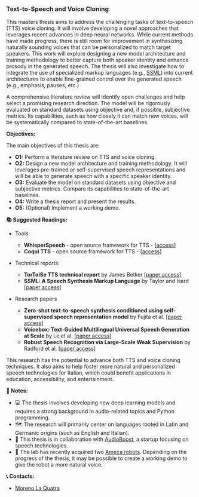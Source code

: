 ### Text-to-Speech and Voice Cloning

This masters thesis aims to address the challenging tasks of text-to-speech (TTS) voice cloning. 
It will involve developing a novel approaches that leverages recent advances in deep neural networks.
While current methods have made progress, there is still room for improvement in synthesizing naturally sounding voices that can be personalized to match target speakers. 
This work will explore designing a new model architecture and training methodology to better capture both speaker identity and enhance prosody in the generated speech.
The thesis will also investigate how to integrate the use of specialized markup languages (e.g., [SSML](https://en.wikipedia.org/wiki/Speech_Synthesis_Markup_Language)) into current architectures to enable fine-grained control over the generated speech (e.g., emphasis, pauses, etc.)

A comprehensive literature review will identify open challenges and help select a promising research direction. 
The model will be rigorously evaluated on standard datasets using objective and, if possible, subjective metrics. 
Its capabilities, such as how closely it can match new voices, will be systematically compared to state-of-the-art baselines.

**Objectives:**

The main objectives of this thesis are:
- **O1:** Perform a literature review on TTS and voice cloning.
- **O2:** Design a new model architecture and training methodology. It will leverages pre-trained or self-supervised speech representations and will be able to generate speech with a specific speaker identity.
- **O3:** Evaluate the model on standard datasets using objective and subjective metrics. Compare its capabilities to state-of-the-art baselines.
- **O4:** Write a thesis report and present the results.
- **O5:** (Optional) Implement a working demo.

**📚 Suggested Readings:**

- Tools:
  - **WhisperSpeech** - open source framework for TTS - [[access](https://collabora.github.io/WhisperSpeech/)]
  - **Coqui TTS** - open source framework for TTS - [[access](https://coqui.ai/)]
- Technical reports:
  - **TorToiSe TTS technical report** by James Betker [[paper access](https://arxiv.org/abs/2305.07243)]
  - **SSML: A Speech Synthesis Markup Language** by Taylor and Isard [[paper access](https://era.ed.ac.uk/bitstream/handle/1842/1242/Taylor_1997_a.pdf;jsessionid=38271D006919DF04A297152AD70F8DE5?sequence=1)]

- Research papers
  - **Zero-shot text-to-speech synthesis conditioned using self-supervised speech representation model** by Fujita et al. [[paper access](https://arxiv.org/abs/2304.11976)]
  - **Voicebox: Text-Guided Multilingual Universal Speech Generation at Scale** by Le et al. [[paper access](https://arxiv.org/abs/2306.15687)]
  - **Robust Speech Recognition via Large-Scale Weak Supervision** by Radford et al. [[paper access](https://cdn.openai.com/papers/whisper.pdf)]

This research has the potential to advance both TTS and voice cloning techniques. It also aims to help foster more natural and personalized speech technologies for Italian, which could benefit applications in education, accessibility, and entertainment.

**📝 Notes:**
- 💻 The thesis involves developing new deep learning models and requires a strong background in audio-related topics and Python programming.
- 🗺️ The research will primarily center on languages rooted in Latin and Germanic origins (such as English and Italian).
- 💼 This thesis is in collaboration with [AudioBoost](https://www.audioboost.it/), a startup focusing on speech technologies.
- 🤖 The lab has recently acquired two [Ameca robots](https://www.engineeredarts.co.uk/robot/ameca/). Depending on the progress of the thesis, it may be possible to create a working demo to give the robot a more natural voice.

**📞 Contacts:**
- [Moreno La Quatra](mailto:moreno.laquatra@unikore.it)